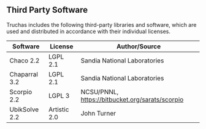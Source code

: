 Third Party Software
--------------------
Truchas includes the following third-party libraries and software, which
are used and distributed in accordance with their individual licenses.

Software      | License      | Author/Source
--------------|--------------|--------------
Chaco 2.2     | LGPL 2.1     | Sandia National Laboratories
Chaparral 3.2 | LGPL 2.1     | Sandia National Laboratories
Scorpio 2.2   | LGPL 3       | NCSU/PNNL, https://bitbucket.org/sarats/scorpio
UbikSolve 2.2 | Artistic 2.0 | John Turner

